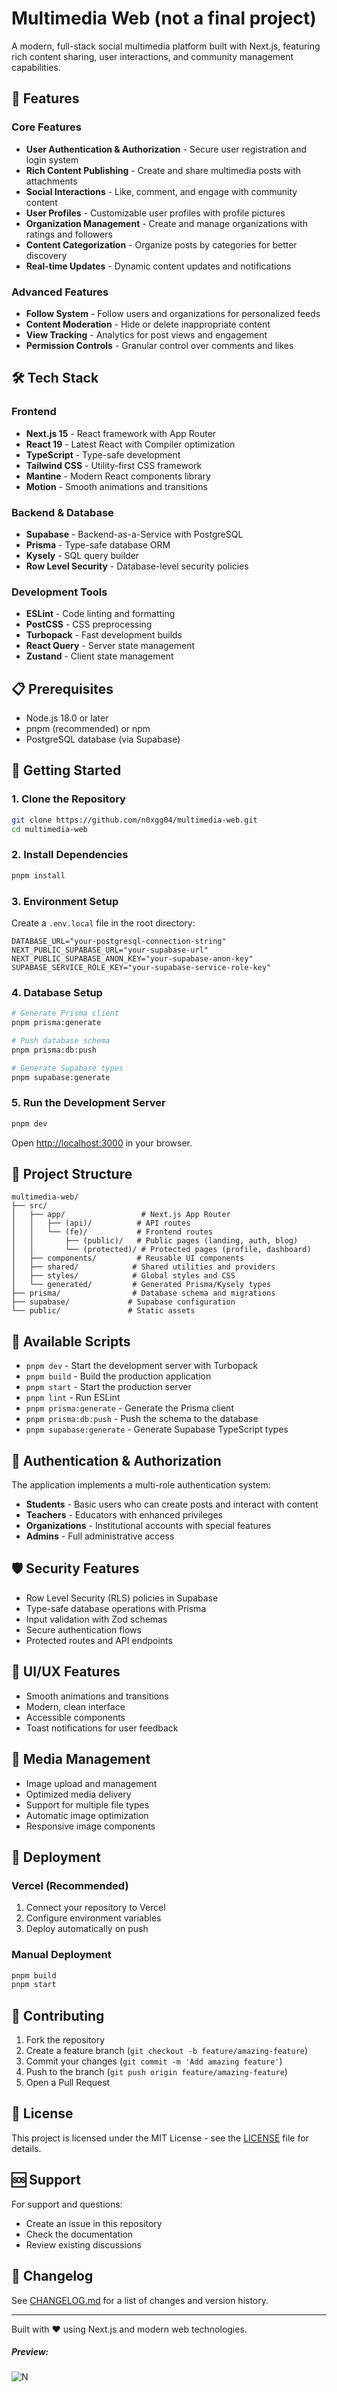 # Multimedia Web (not a final project)

A modern, full-stack social multimedia platform built with Next.js, featuring rich content sharing, user interactions, and community management capabilities.

## 🚀 Features

### Core Features
- **User Authentication & Authorization** - Secure user registration and login system
- **Rich Content Publishing** - Create and share multimedia posts with attachments
- **Social Interactions** - Like, comment, and engage with community content
- **User Profiles** - Customizable user profiles with profile pictures
- **Organization Management** - Create and manage organizations with ratings and followers
- **Content Categorization** - Organize posts by categories for better discovery
- **Real-time Updates** - Dynamic content updates and notifications

### Advanced Features
- **Follow System** - Follow users and organizations for personalized feeds
- **Content Moderation** - Hide or delete inappropriate content
- **View Tracking** - Analytics for post views and engagement
- **Permission Controls** - Granular control over comments and likes

## 🛠️ Tech Stack

### Frontend
- **Next.js 15** - React framework with App Router
- **React 19** - Latest React with Compiler optimization
- **TypeScript** - Type-safe development
- **Tailwind CSS** - Utility-first CSS framework
- **Mantine** - Modern React components library
- **Motion** - Smooth animations and transitions

### Backend & Database
- **Supabase** - Backend-as-a-Service with PostgreSQL
- **Prisma** - Type-safe database ORM
- **Kysely** - SQL query builder
- **Row Level Security** - Database-level security policies

### Development Tools
- **ESLint** - Code linting and formatting
- **PostCSS** - CSS preprocessing
- **Turbopack** - Fast development builds
- **React Query** - Server state management
- **Zustand** - Client state management

## 📋 Prerequisites

- Node.js 18.0 or later
- pnpm (recommended) or npm
- PostgreSQL database (via Supabase)

## 🚀 Getting Started

### 1. Clone the Repository
```bash
git clone https://github.com/n0xgg04/multimedia-web.git
cd multimedia-web
```

### 2. Install Dependencies
```bash
pnpm install
```

### 3. Environment Setup
Create a `.env.local` file in the root directory:
```env
DATABASE_URL="your-postgresql-connection-string"
NEXT_PUBLIC_SUPABASE_URL="your-supabase-url"
NEXT_PUBLIC_SUPABASE_ANON_KEY="your-supabase-anon-key"
SUPABASE_SERVICE_ROLE_KEY="your-supabase-service-role-key"
```

### 4. Database Setup
```bash
# Generate Prisma client
pnpm prisma:generate

# Push database schema
pnpm prisma:db:push

# Generate Supabase types
pnpm supabase:generate
```

### 5. Run the Development Server
```bash
pnpm dev
```

Open [http://localhost:3000](http://localhost:3000) in your browser.

## 📁 Project Structure

```
multimedia-web/
├── src/
│   ├── app/                 # Next.js App Router
│   │   ├── (api)/          # API routes
│   │   └── (fe)/           # Frontend routes
│   │       ├── (public)/   # Public pages (landing, auth, blog)
│   │       └── (protected)/ # Protected pages (profile, dashboard)
│   ├── components/         # Reusable UI components
│   ├── shared/            # Shared utilities and providers
│   ├── styles/            # Global styles and CSS
│   └── generated/         # Generated Prisma/Kysely types
├── prisma/                # Database schema and migrations
├── supabase/             # Supabase configuration
└── public/               # Static assets
```

## 🧩 Available Scripts

- `pnpm dev` - Start the development server with Turbopack
- `pnpm build` - Build the production application
- `pnpm start` - Start the production server
- `pnpm lint` - Run ESLint
- `pnpm prisma:generate` - Generate the Prisma client
- `pnpm prisma:db:push` - Push the schema to the database
- `pnpm supabase:generate` - Generate Supabase TypeScript types

## 🔐 Authentication & Authorization

The application implements a multi-role authentication system:

- **Students** - Basic users who can create posts and interact with content
- **Teachers** - Educators with enhanced privileges
- **Organizations** - Institutional accounts with special features
- **Admins** - Full administrative access

## 🛡️ Security Features

- Row Level Security (RLS) policies in Supabase
- Type-safe database operations with Prisma
- Input validation with Zod schemas
- Secure authentication flows
- Protected routes and API endpoints

## 🎨 UI/UX Features

- Smooth animations and transitions
- Modern, clean interface
- Accessible components
- Toast notifications for user feedback

## 📸 Media Management

- Image upload and management
- Optimized media delivery
- Support for multiple file types
- Automatic image optimization
- Responsive image components

## 🚀 Deployment

### Vercel (Recommended)
1. Connect your repository to Vercel
2. Configure environment variables
3. Deploy automatically on push

### Manual Deployment
```bash
pnpm build
pnpm start
```

## 🤝 Contributing

1. Fork the repository
2. Create a feature branch (`git checkout -b feature/amazing-feature`)
3. Commit your changes (`git commit -m 'Add amazing feature'`)
4. Push to the branch (`git push origin feature/amazing-feature`)
5. Open a Pull Request

## 📄 License

This project is licensed under the MIT License - see the [LICENSE](LICENSE) file for details.

## 🆘 Support

For support and questions:
- Create an issue in this repository
- Check the documentation
- Review existing discussions

## 🔄 Changelog

See [CHANGELOG.md](CHANGELOG.md) for a list of changes and version history.

---

Built with ❤️ using Next.js and modern web technologies.

##### Preview:
<img src="https://ibb.co/7xKwp8Bk" alt="N"/>



